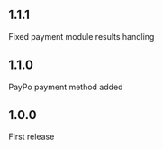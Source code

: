 ## 1.1.1
Fixed payment module results handling

## 1.1.0
PayPo payment method added

## 1.0.0
First release